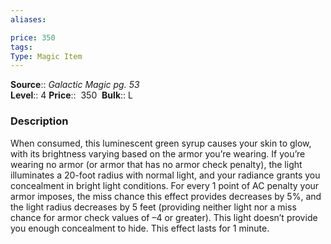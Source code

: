 ```yaml
---
aliases: 

price: 350 
tags: 
Type: Magic Item
---
```

**Source**:: _Galactic Magic pg. 53_  
**Level**:: 4
**Price**::  350 
**Bulk**:: L

### Description

When consumed, this luminescent green syrup causes your skin to glow, with its brightness varying based on the armor you’re wearing. If you’re wearing no armor (or armor that has no armor check penalty), the light illuminates a 20-foot radius with normal light, and your radiance grants you concealment in bright light conditions. For every 1 point of AC penalty your armor imposes, the miss chance this effect provides decreases by 5%, and the light radius decreases by 5 feet (providing neither light nor a miss chance for armor check values of –4 or greater). This light doesn’t provide you enough concealment to hide. This effect lasts for 1 minute.
